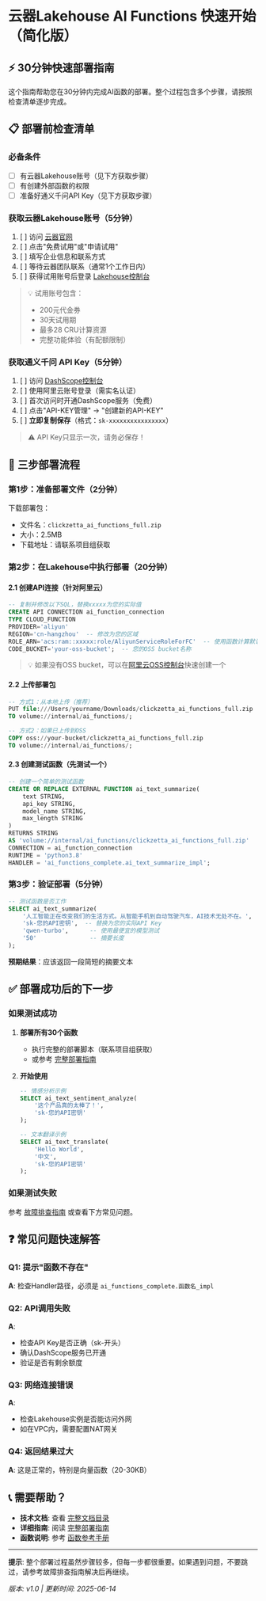 # 云器Lakehouse AI Functions 快速开始（简化版）

## ⚡ 30分钟快速部署指南

这个指南帮助您在30分钟内完成AI函数的部署。整个过程包含多个步骤，请按照检查清单逐步完成。

## 📋 部署前检查清单

### 必备条件
- [ ] 有云器Lakehouse账号（见下方获取步骤）
- [ ] 有创建外部函数的权限
- [ ] 准备好通义千问API Key（见下方获取步骤）

### 获取云器Lakehouse账号（5分钟）
1. [ ] 访问 [云器官网](https://www.yunqi.tech/)
2. [ ] 点击"免费试用"或"申请试用"
3. [ ] 填写企业信息和联系方式
4. [ ] 等待云器团队联系（通常1个工作日内）
5. [ ] 获得试用账号后登录 [Lakehouse控制台](https://你的账号.accounts.clickzetta.com)

> 💡 试用账号包含：
> - 200元代金券
> - 30天试用期
> - 最多28 CRU计算资源
> - 完整功能体验（有配额限制）

### 获取通义千问 API Key（5分钟）
1. [ ] 访问 [DashScope控制台](https://dashscope.console.aliyun.com)
2. [ ] 使用阿里云账号登录（需实名认证）
3. [ ] 首次访问时开通DashScope服务（免费）
4. [ ] 点击"API-KEY管理" → "创建新的API-KEY"
5. [ ] **立即复制保存**（格式：`sk-xxxxxxxxxxxxxxxx`）

> ⚠️ API Key只显示一次，请务必保存！

## 🚀 三步部署流程

### 第1步：准备部署文件（2分钟）

下载部署包：
- 文件名：`clickzetta_ai_functions_full.zip`
- 大小：2.5MB
- 下载地址：请联系项目组获取

### 第2步：在Lakehouse中执行部署（20分钟）

#### 2.1 创建API连接（针对阿里云）
```sql
-- 复制并修改以下SQL，替换xxxxx为您的实际值
CREATE API CONNECTION ai_function_connection
TYPE CLOUD_FUNCTION
PROVIDER='aliyun'
REGION='cn-hangzhou'  -- 修改为您的区域
ROLE_ARN='acs:ram::xxxxx:role/AliyunServiceRoleForFC'  -- 使用函数计算默认角色
CODE_BUCKET='your-oss-bucket';  -- 您的OSS bucket名称
```

> 💡 如果没有OSS bucket，可以在[阿里云OSS控制台](https://oss.console.aliyun.com)快速创建一个

#### 2.2 上传部署包
```sql
-- 方式1：从本地上传（推荐）
PUT file:///Users/yourname/Downloads/clickzetta_ai_functions_full.zip 
TO volume://internal/ai_functions/;

-- 方式2：如果已上传到OSS
COPY oss://your-bucket/clickzetta_ai_functions_full.zip
TO volume://internal/ai_functions/;
```

#### 2.3 创建测试函数（先测试一个）
```sql
-- 创建一个简单的测试函数
CREATE OR REPLACE EXTERNAL FUNCTION ai_text_summarize(
    text STRING,
    api_key STRING,
    model_name STRING,
    max_length STRING
)
RETURNS STRING
AS 'volume://internal/ai_functions/clickzetta_ai_functions_full.zip'
CONNECTION = ai_function_connection
RUNTIME = 'python3.8'
HANDLER = 'ai_functions_complete.ai_text_summarize_impl';
```

### 第3步：验证部署（5分钟）

```sql
-- 测试函数是否工作
SELECT ai_text_summarize(
    '人工智能正在改变我们的生活方式。从智能手机到自动驾驶汽车，AI技术无处不在。',
    'sk-您的API密钥',  -- 替换为您的实际API Key
    'qwen-turbo',      -- 使用最便宜的模型测试
    '50'               -- 摘要长度
);
```

**预期结果**：应该返回一段简短的摘要文本

## ✅ 部署成功后的下一步

### 如果测试成功
1. **部署所有30个函数**
   - 执行完整的部署脚本（联系项目组获取）
   - 或参考 [完整部署指南](./02_FULL_DEPLOYMENT_GUIDE.md)

2. **开始使用**
   ```sql
   -- 情感分析示例
   SELECT ai_text_sentiment_analyze(
       '这个产品真的太棒了！',
       'sk-您的API密钥'
   );
   
   -- 文本翻译示例
   SELECT ai_text_translate(
       'Hello World',
       '中文',
       'sk-您的API密钥'
   );
   ```

### 如果测试失败
参考 [故障排查指南](./09_TROUBLESHOOTING.md) 或查看下方常见问题。

## ❓ 常见问题快速解答

### Q1: 提示"函数不存在"
**A**: 检查Handler路径，必须是 `ai_functions_complete.函数名_impl`

### Q2: API调用失败
**A**: 
- 检查API Key是否正确（sk-开头）
- 确认DashScope服务已开通
- 验证是否有剩余额度

### Q3: 网络连接错误
**A**: 
- 检查Lakehouse实例是否能访问外网
- 如在VPC内，需要配置NAT网关

### Q4: 返回结果过大
**A**: 这是正常的，特别是向量函数（20-30KB）

## 📞 需要帮助？

- **技术文档**: 查看 [完整文档目录](./INDEX.md)
- **详细指南**: 阅读 [完整部署指南](./02_FULL_DEPLOYMENT_GUIDE.md)
- **函数说明**: 参考 [函数参考手册](./07_FUNCTION_REFERENCE.md)

---

**提示**: 整个部署过程虽然步骤较多，但每一步都很重要。如果遇到问题，不要跳过，请参考故障排查指南解决后再继续。

*版本: v1.0 | 更新时间: 2025-06-14*